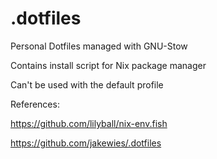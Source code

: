 # .dotfiles

Personal Dotfiles managed with GNU-Stow

Contains install script for Nix package manager


Can't be used with the default profile


References:

https://github.com/lilyball/nix-env.fish

https://github.com/jakewies/.dotfiles
